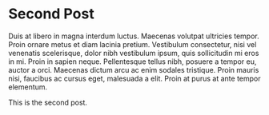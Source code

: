 Second Post
=============

Duis at libero in magna interdum luctus. Maecenas volutpat ultricies tempor. Proin ornare metus et diam lacinia pretium. Vestibulum consectetur, nisi vel venenatis scelerisque, dolor nibh vestibulum ipsum, quis sollicitudin mi eros in mi. Proin in sapien neque. Pellentesque tellus nibh, posuere a tempor eu, auctor a orci. Maecenas dictum arcu ac enim sodales tristique. Proin mauris nisi, faucibus ac cursus eget, malesuada a elit. Proin at purus at ante tempor elementum.

This is the second post.